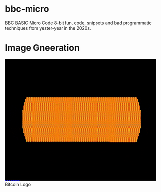 # bbc-micro
BBC BASIC Micro Code
8-bit fun, code, snippets and bad programmatic techniques from yester-year in the 2020s. 

# Image Gneeration
![Bitcoin](bitcoin_example.gif?raw=true "Bitcoin")
Bitcoin Logo
